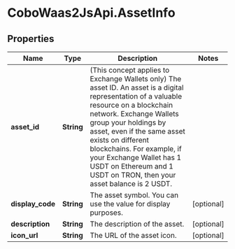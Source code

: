 # CoboWaas2JsApi.AssetInfo

## Properties

Name | Type | Description | Notes
------------ | ------------- | ------------- | -------------
**asset_id** | **String** | (This concept applies to Exchange Wallets only) The asset ID. An asset is a digital representation of a valuable resource on a blockchain network. Exchange Wallets group your holdings by asset, even if the same asset exists on different blockchains. For example, if your Exchange Wallet has 1 USDT on Ethereum and 1 USDT on TRON, then your asset balance is 2 USDT. | 
**display_code** | **String** | The asset symbol. You can use the value for display purposes. | [optional] 
**description** | **String** | The description of the asset. | [optional] 
**icon_url** | **String** | The URL of the asset icon. | [optional] 


